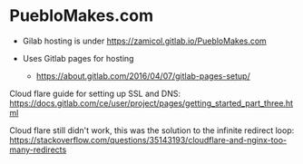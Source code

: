 # PuebloMakes.com


- Gilab hosting is under https://zamicol.gitlab.io/PuebloMakes.com
- Uses Gitlab pages for hosting

  - https://about.gitlab.com/2016/04/07/gitlab-pages-setup/


Cloud flare guide for setting up SSL and DNS:
	https://docs.gitlab.com/ce/user/project/pages/getting_started_part_three.html

Cloud flare still didn't work, this was the solution to the infinite redirect loop: https://stackoverflow.com/questions/35143193/cloudflare-and-nginx-too-many-redirects